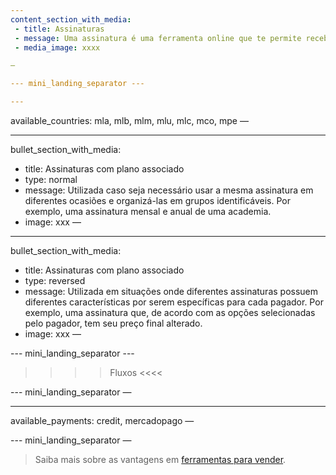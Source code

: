 ```yaml
---
content_section_with_media: 
 - title: Assinaturas
 - message: Uma assinatura é uma ferramenta online que te permite receber pagamentos de forma automática e recorrente. Integrando as assinaturas, o cliente poderá assinar produtos e/ou serviços com cobrança recorrente de acordo com o período e meio de pagamento selecionados no ato da compra.
 - media_image: xxxx

—

--- mini_landing_separator ---

---
```

available_countries: mla, mlb, mlm, mlu, mlc, mco, mpe
—

---
bullet_section_with_media: 
 - title: Assinaturas com plano associado
 - type: normal
 - message: Utilizada caso seja necessário usar a mesma assinatura em diferentes ocasiões e organizá-las em grupos identificáveis. Por exemplo, uma assinatura mensal e anual de uma academia.
 - image: xxx
—

---
bullet_section_with_media: 
 - title: Assinaturas com plano associado
 - type: reversed
 - message: Utilizada em situações onde diferentes assinaturas possuem diferentes características por serem específicas para cada pagador. Por exemplo, uma assinatura que, de acordo com as opções selecionadas pelo pagador, tem seu preço final alterado.
 - image: xxx
—

--- mini_landing_separator ---

>>>> Fluxos <<<<

--- mini_landing_separator —

---
available_payments: credit, mercadopago
—

--- mini_landing_separator —

>
>Saiba mais sobre as vantagens em [ferramentas para vender](https://www.mercadopago.com.br/ferramentas-para-vender/assinaturas). 
>
